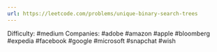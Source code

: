 ```yaml
---
url: https://leetcode.com/problems/unique-binary-search-trees
---
```


Difficulty: #medium
Companies: #adobe #amazon #apple #bloomberg #expedia #facebook #google #microsoft #snapchat #wish